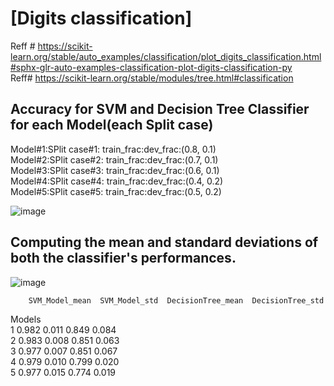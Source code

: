 # [Digits classification]

Reff # https://scikit-learn.org/stable/auto_examples/classification/plot_digits_classification.html#sphx-glr-auto-examples-classification-plot-digits-classification-py  
Reff# https://scikit-learn.org/stable/modules/tree.html#classification

## Accuracy for SVM and Decision Tree Classifier for each Model(each Split case)


Model#1:SPlit case#1: train_frac:dev_frac:(0.8, 0.1)  
Model#2:SPlit case#2: train_frac:dev_frac:(0.7, 0.1)  
Model#3:SPlit case#3: train_frac:dev_frac:(0.6, 0.1)  
Model#4:SPlit case#4: train_frac:dev_frac:(0.4, 0.2)  
Model#5:SPlit case#5: train_frac:dev_frac:(0.5, 0.2)  

![image](https://user-images.githubusercontent.com/89742374/198873873-eefa8490-7d23-4752-a824-44c93a296ab5.png)


## Computing the mean and standard deviations of both the classifier's performances.


![image](https://user-images.githubusercontent.com/89742374/198873883-97e261e6-972b-47e7-84f3-39f5d9cef40c.png)

        SVM_Model_mean  SVM_Model_std  DecisionTree_mean  DecisionTree_std  
Models  
1                0.982          0.011              0.849             0.084  
2                0.983          0.008              0.851             0.063  
3                0.977          0.007              0.851             0.067  
4                0.979          0.010              0.799             0.020  
5                0.977          0.015              0.774             0.019  

